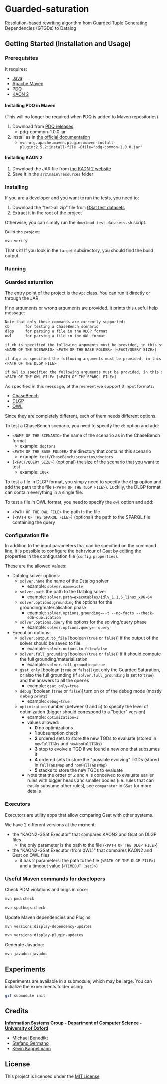 # Guarded-saturation

Resolution-based rewriting algorithm from Guarded Tuple Generating Dependencies (GTGDs) to Datalog

<!-- Description: A description of your project follows. A good description is clear, short, and to the point. Describe the importance of your project, and what it does. -->

## Getting Started (Installation and Usage)

### Prerequisites

It requires:

- [Java](https://www.oracle.com/java)
- [Apache Maven](http://maven.apache.org)
- [PDQ](https://github.com/ProofDrivenQuerying/pdq)
- [KAON 2](http://kaon2.semanticweb.org)

#### Installing PDQ in Maven

(This will no longer be required when PDQ is added to Maven repositories)

1. Download from [PDQ releases](https://github.com/ProofDrivenQuerying/pdq/releases)
   - pdq-common-1.0.0.jar
2. Install as in [the official documentation](https://maven.apache.org/guides/mini/guide-3rd-party-jars-local.html)
   - `mvn org.apache.maven.plugins:maven-install-plugin:2.5.2:install-file -Dfile="pdq-common-1.0.0.jar"`

#### Installing KAON 2

1. Download the JAR file from [the KAON 2 website](http://kaon2.semanticweb.org)
2. Save it in the `src\main\resources` folder

### Installing

If you are a developer and you want to run the tests, you need to:

1. Download the "test-all.zip" file from [GSat test datasets](https://github.com/stefanogermano/Guarded-saturation/releases/tag/test-data)
2. Extract it in the root of the project

Otherwise, you can simply run the `download-test-datasets.sh` script.

Build the project:

```sh
mvn verify
```

That's it! If you look in the `target` subdirectory, you should find the build output.

### Running

### Guarded saturation

The entry point of the project is the `App` class.
You can run it directly or through the JAR.

If no arguments or wrong arguments are provided, it prints this useful help message:

```txt
Note that only these commands are currently supported:
cb       for testing a ChaseBench scenario
dlgp     for parsing a file in the DLGP format
owl      for parsing a file in the OWL format

if cb is specified the following arguments must be provided, in this strict order:
<NAME OF THE SCENARIO> <PATH OF THE BASE FOLDER> [<FACT/QUERY SIZE>]

if dlgp is specified the following arguments must be provided, in this strict order:
<PATH OF THE DLGP FILE>

if owl is specified the following arguments must be provided, in this strict order:
<PATH OF THE OWL FILE> [<PATH OF THE SPARQL FILE>]
```

As specified in this message, at the moment we support 3 input formats:

- [ChaseBench](https://dbunibas.github.io/chasebench)
- [DLGP](https://graphik-team.github.io/graal)
- [OWL](https://www.w3.org/OWL)

Since they are completely different, each of them needs different options.

To test a ChaseBench scenario, you need to specify the `cb` option and add:

- `<NAME OF THE SCENARIO>` the name of the scenario as in the ChaseBench format
  - example: `doctors`
- `<PATH OF THE BASE FOLDER>` the directory that contains this scenario
  - example: `test/ChaseBench/scenarios/doctors`
- `[<FACT/QUERY SIZE>]` (optional) the size of the scenario that you want to test
  - example: `100k`

To test a file in DLGP format, you simply need to specify the `dlgp` option and add the path to the file (`<PATH OF THE DLGP FILE>`). Luckily, the DLGP format can contain everything in a single file.

To test a file in OWL format, you need to specify the `owl` option and add:

- `<PATH OF THE OWL FILE>` the path to the file
- `[<PATH OF THE SPARQL FILE>]` (optional) the path to the SPARQL file containing the query

### Configuration file

In addition to the input parameters that can be specified on the command line, it is possible to configure the behaviour of Gsat by editing the properties in the configuration file (`config.properties`).

These are the allowed values:

- Datalog solver options:
  - `solver.name` the name of the Datalog solver
    - example: `solver.name=idlv`
  - `solver.path` the path to the Datalog solver
    - example: `solver.path=executables/idlv_1.1.6_linux_x86-64`
  - `solver.options.grounding` the options for the grounding/materialisation phase
    - example: `solver.options.grounding=--t --no-facts --check-edb-duplication`
  - `solver.options.query` the options for the solving/query phase
    - example: `solver.options.query=--query`
- Execution options:
  - `solver.output.to_file` [boolean (`true` or `false`)] if the output of the solver should be saved to file
    - example: `solver.output.to_file=false`
  - `solver.full_grounding` [boolean (`true` or `false`)] if it should compute the full grounding/materialisation
    - example: `solver.full_grounding=true`
  - `gsat_only` [boolean (`true` or `false`)] get only the Guarded Saturation, or also the full grounding (if `solver.full_grounding` is set to `true`) and the answers to all the queries
    - example: `gsat_only=true`
  - `debug` [boolean (`true` or `false`)] turn on or of the debug mode (mostly debug prints)
    - example: `debug=true`
  - `optimization` number (between 0 and 5) to specify the level of optimization (bigger should correspond to a "better" version)
    - example: `optimization=3`
    - values allowed:
      - **0** no optimizations
      - **1** subsumption check
      - **2** ordered sets to store the new TGDs to evaluate (stored in `newFullTGDs` and `newNonFullTGDs`)
      - **3** stop to evolve a TGD if we found a new one that subsumes it
      - **4** ordered sets to store the "possible evolving" TGDs (stored in `fullTGDsMap` and `nonFullTGDsMap`)
      - **5** stacks to store the new TGDs to evaluate
    - Note that the order of 2 and 4 is conceived to evaluate earlier rules with bigger heads and smaller bodies (i.e. rules that can easily subsume other rules), see `comparator` in `GSat` for more details

### Executors

Executors are utility apps that allow comparing Gsat with other systems.

We have 2 different versions at the moment:

- the "KAON2-GSat Executor" that compares KAON2 and Gsat on DLGP files
  - the only parameter is the path to the file (`<PATH OF THE DLGP FILE>`)
- the "KAON2-GSat Executor (from OWL)" that compares KAON2 and Gsat on OWL files
  - it has 2 parameters: the path to the file (`<PATH OF THE DLGP FILE>`) and a timeout value (`<TIMEOUT (sec)>`)

### Useful Maven commands for developers

Check PDM violations and bugs in code:

```sh
mvn pmd:check

mvn spotbugs:check
```

Update Maven dependencies and Plugins:

```sh
mvn versions:display-dependency-updates

mvn versions:display-plugin-updates
```

Generate Javadoc:

```sh
mvn javadoc:javadoc
```

<!-- Contributing: Larger projects often have sections on contributing to their project, in which contribution instructions are outlined. Sometimes, this is a separate file. If you have specific contribution preferences, explain them so that other developers know how to best contribute to your work. To learn more about how to help others contribute, check out the guide for setting guidelines for repository contributors. -->

## Experiments

Experiments are available in a submodule, which may be large. You can initialize the experiments folder using:
```sh
git submodule init
```

## Credits

**[Information Systems Group](https://www.cs.ox.ac.uk/isg) - [Department of Computer Science](http://www.cs.ox.ac.uk) - [University of Oxford](www.ox.ac.uk)**

- [Michael Benedikt](http://www.cs.ox.ac.uk/people/michael.benedikt/home.html)
- [Stefano Germano](https://www.cs.ox.ac.uk/people/stefano.germano)
- [Kevin Kappelmann](https://www21.in.tum.de/team/kappelmk)

## License

This project is licensed under the [MIT License](LICENSE)
